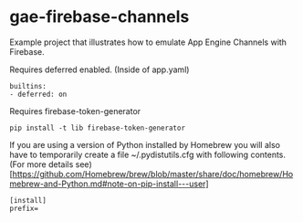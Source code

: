 # gae-firebase-channels
Example project that illustrates how to emulate App Engine Channels with Firebase.

Requires deferred enabled. (Inside of app.yaml)
```
builtins:
- deferred: on
```
Requires firebase-token-generator
```
pip install -t lib firebase-token-generator
```
If you are using a version of Python installed by Homebrew you will also have to
temporarily create a file ~/.pydistutils.cfg with following contents. (For more
details see)[https://github.com/Homebrew/brew/blob/master/share/doc/homebrew/Homebrew-and-Python.md#note-on-pip-install---user]
```
[install]
prefix=
```
